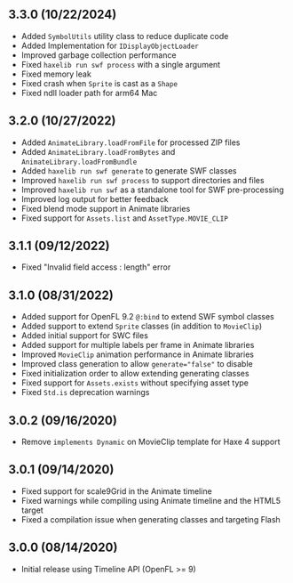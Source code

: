3.3.0 (10/22/2024)
------------------

* Added `SymbolUtils` utility class to reduce duplicate code
* Added Implementation for `IDisplayObjectLoader`
* Improved garbage collection performance
* Fixed `haxelib run swf process` with a single argument
* Fixed memory leak
* Fixed crash when `Sprite` is cast as a `Shape`
* Fixed ndll loader path for arm64 Mac
  

3.2.0 (10/27/2022)
------------------

* Added `AnimateLibrary.loadFromFile` for processed ZIP files
* Added `AnimateLibrary.loadFromBytes` and `AnimateLibrary.loadFromBundle`
* Added `haxelib run swf generate` to generate SWF classes
* Improved `haxelib run swf process` to support directories and files
* Improved `haxelib run swf` as a standalone tool for SWF pre-processing
* Improved log output for better feedback
* Fixed blend mode support in Animate libraries
* Fixed support for `Assets.list` and `AssetType.MOVIE_CLIP`


3.1.1 (09/12/2022)
------------------

* Fixed "Invalid field access : length" error


3.1.0 (08/31/2022)
------------------

* Added support for OpenFL 9.2 `@:bind` to extend SWF symbol classes
* Added support to extend `Sprite` classes (in addition to `MovieClip`)
* Added initial support for SWC files
* Added support for multiple labels per frame in Animate libraries
* Improved `MovieClip` animation performance in Animate libraries
* Improved class generation to allow `generate="false"` to disable
* Fixed initialization order to allow extending generating classes
* Fixed support for `Assets.exists` without specifying asset type
* Fixed `Std.is` deprecation warnings


3.0.2 (09/16/2020)
------------------

* Remove `implements Dynamic` on MovieClip template for Haxe 4 support


3.0.1 (09/14/2020)
------------------

* Fixed support for scale9Grid in the Animate timeline
* Fixed warnings while compiling using Animate timeline and the HTML5 target
* Fixed a compilation issue when generating classes and targeting Flash


3.0.0 (08/14/2020)
------------------

* Initial release using Timeline API (OpenFL >= 9)
